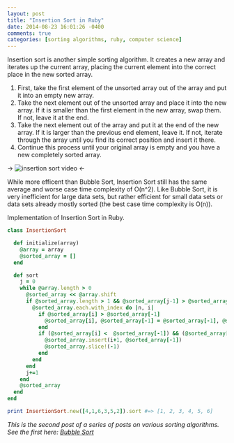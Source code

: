 ```yaml
---
layout: post
title: "Insertion Sort in Ruby"
date: 2014-08-23 16:01:26 -0400
comments: true
categories: [sorting algorithms, ruby, computer science]
---
```


Insertion sort is another simple sorting algorithm. It creates a new array and iterates up the current array, placing the current element into the correct place in the new sorted array.

<ol>
  <li>First, take the first element of the unsorted array out of the array and put it into an empty new array.</li> 
  <li>Take the next element out of the unsorted array and place it into the new array. If it is smaller than the first element in the new array, swap them. If not, leave it at the end.
  <li>Take the next element out of the array and put it at the end of the new array. If it is larger than the previous end element, leave it. If not, iterate through the array until you find its correct position and insert it there.
  <li>Continue this process until your original array is empty and you have a new completely sorted array.</li>
</ol>

<!-- more -->

-> ![insertion sort video](http://upload.wikimedia.org/wikipedia/commons/0/0f/Insertion-sort-example-300px.gif "Insertion Sort") <-

While more efficent than Bubble Sort, Insertion Sort still has the same average and worse case time complexity of O(n^2). Like Bubble Sort, it is very inefficient for large data sets, but rather efficient for small data sets or data sets already mostly sorted (the best case time complexity is O(n)). 

Implementation of Insertion Sort in Ruby.

```ruby insertion sort
class InsertionSort

  def initialize(array)
    @array = array
    @sorted_array = []
  end

  def sort
    j = 0
    while @array.length > 0
      @sorted_array << @array.shift
      if @sorted_array.length > 1 && @sorted_array[j-1] > @sorted_array[j]
        @sorted_array.each.with_index do |n, i|
          if @sorted_array[i] > @sorted_array[-1]
            @sorted_array[i], @sorted_array[-1] = @sorted_array[-1], @sorted_array[i]
          end
          if (@sorted_array[i] <  @sorted_array[-1]) && (@sorted_array[i+1] > @sorted_array[-1])
            @sorted_array.insert(i+1, @sorted_array[-1])
            @sorted_array.slice!(-1)
          end
        end 
      end 
      j+=1
    end
    @sorted_array
  end 
end

print InsertionSort.new([4,1,6,3,5,2]).sort #=> [1, 2, 3, 4, 5, 6]
```

*This is the second post of a series of posts on various sorting algorithms. See the first here: [Bubble Sort](http://ambertunnell.github.io/blog/2014/08/20/bubble-sort-in-ruby/)*
